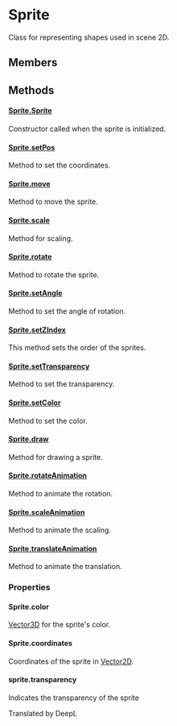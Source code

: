 # Sprite

Class for representing shapes used in scene 2D.

## Members

## Methods

#### [Sprite.Sprite](/lib/2d/sprite/constructor)

Constructor called when the sprite is initialized.

#### [Sprite.setPos](/lib/2d/sprite/setPos)

Method to set the coordinates.

#### [Sprite.move](/lib/2d/sprite/move)

Method to move the sprite.

#### [Sprite.scale](/lib/2d/sprite/scale)

Method for scaling.

#### [Sprite.rotate](/lib/2d/sprite/rotate)

Method to rotate the sprite.

#### [Sprite.setAngle](/lib/2d/sprite/setAngle)

Method to set the angle of rotation.

#### [Sprite.setZIndex](/lib/2d/sprite/setZIndex)

This method sets the order of the sprites.

#### [Sprite.setTransparency](/lib/2d/sprite/setTransparency)

Method to set the transparency.

#### [Sprite.setColor](/lib/2d/sprite/setColor)

Method to set the color.

#### [Sprite.draw](/lib/2d/sprite/draw)

Method for drawing a sprite.

#### [Sprite.rotateAnimation](/lib/2d/sprite/rotateAnimation)

Method to animate the rotation.

#### [Sprite.scaleAnimation](/lib/2d/sprite/scaleAnimation)

Method to animate the scaling.

#### [Sprite.translateAnimation](/lib/2d/sprite/translateAnimation)

Method to animate the translation.

### Properties

#### Sprite.color

[Vector3D](/lib/math/vec3) for the sprite's color.

#### Sprite.coordinates

Coordinates of the sprite in [Vector2D](/lib/math/vec2).

#### sprite.transparency

Indicates the transparency of the sprite

Translated by DeepL